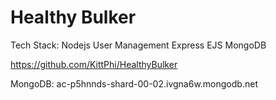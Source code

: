 # Healthy Bulker

Tech Stack: Nodejs User Management Express EJS MongoDB

https://github.com/KittPhi/HealthyBulker

MongoDB: ac-p5hnnds-shard-00-02.ivgna6w.mongodb.net
